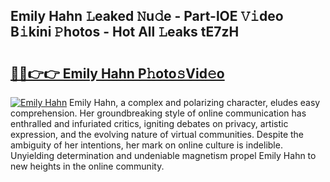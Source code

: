 ## Emily Hahn 𝙻eaked 𝙽u𝚍e - Part-lOE 𝚅𝚒deo B𝚒kini 𝙿hotos - Hot All 𝙻eaks tE7zH

# <h2><a href="http://ld3ozrv.urlbe.top/?page=Emily+Hahn">🔗🔗👉👉 Emily Hahn P𝚑oto𝚜Vid𝚎o</a></h2>

[![Emily Hahn](https://i.imgur.com/eBuTRDB.gif)](http://ld3ozrv.urlbe.top/?page=Emily+Hahn)
Emily Hahn, a complex and polarizing character, eludes easy comprehension. Her groundbreaking style of online communication has enthralled and infuriated critics, igniting debates on privacy, artistic expression, and the evolving nature of virtual communities. Despite the ambiguity of her intentions, her mark on online culture is indelible. Unyielding determination and undeniable magnetism propel Emily Hahn to new heights in the online community.
